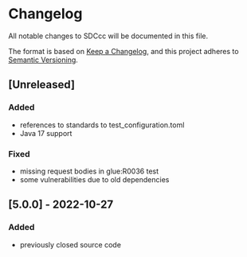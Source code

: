 # Changelog
All notable changes to SDCcc will be documented in this file.

The format is based on [Keep a Changelog](https://keepachangelog.com/en/1.0.0/),
and this project adheres to [Semantic Versioning](https://semver.org/spec/v2.0.0.html).

## [Unreleased]
### Added
- references to standards to test_configuration.toml
- Java 17 support

### Fixed
- missing request bodies in glue:R0036 test
- some vulnerabilities due to old dependencies

## [5.0.0] - 2022-10-27
### Added
- previously closed source code
